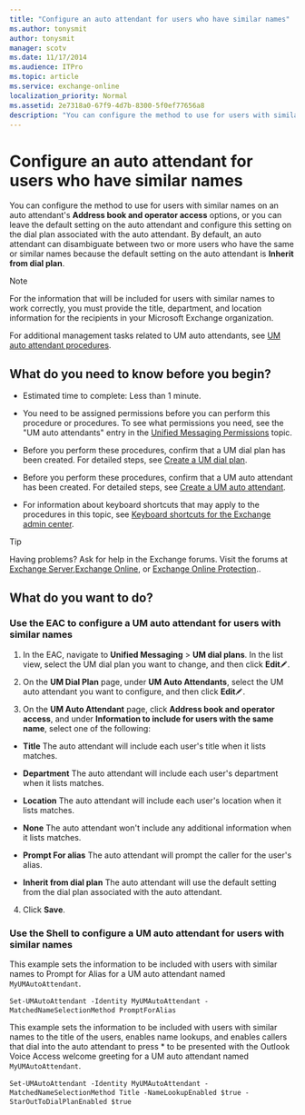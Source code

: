 ```yaml
---
title: "Configure an auto attendant for users who have similar names"
ms.author: tonysmit
author: tonysmit
manager: scotv
ms.date: 11/17/2014
ms.audience: ITPro
ms.topic: article
ms.service: exchange-online
localization_priority: Normal
ms.assetid: 2e7318a0-67f9-4d7b-8300-5f0ef77656a8
description: "You can configure the method to use for users with similar names on an auto attendant's Address book and operator access options, or you can leave the default setting on the auto attendant and configure this setting on the dial plan associated with the auto attendant. By default, an auto attendant can disambiguate between two or more users who have the same or similar names because the default setting on the auto attendant is Inherit from dial plan."
---
```


# Configure an auto attendant for users who have similar names

You can configure the method to use for users with similar names on an auto attendant's **Address book and operator access** options, or you can leave the default setting on the auto attendant and configure this setting on the dial plan associated with the auto attendant. By default, an auto attendant can disambiguate between two or more users who have the same or similar names because the default setting on the auto attendant is **Inherit from dial plan**.
  
> [!NOTE]
> For the information that will be included for users with similar names to work correctly, you must provide the title, department, and location information for the recipients in your Microsoft Exchange organization. 
  
For additional management tasks related to UM auto attendants, see [UM auto attendant procedures](um-auto-attendant-procedures.md).
  
## What do you need to know before you begin?

- Estimated time to complete: Less than 1 minute.
    
- You need to be assigned permissions before you can perform this procedure or procedures. To see what permissions you need, see the "UM auto attendants" entry in the [Unified Messaging Permissions](https://technet.microsoft.com/library/d326c3bc-8f33-434a-bf02-a83cc26a5498.aspx) topic. 
    
- Before you perform these procedures, confirm that a UM dial plan has been created. For detailed steps, see [Create a UM dial plan](../../voice-mail-unified-messaging/connect-voice-mail-system/create-um-dial-plan.md).
    
- Before you perform these procedures, confirm that a UM auto attendant has been created. For detailed steps, see [Create a UM auto attendant](create-a-um-auto-attendant.md).
    
- For information about keyboard shortcuts that may apply to the procedures in this topic, see [Keyboard shortcuts for the Exchange admin center](../../accessibility/keyboard-shortcuts-in-admin-center.md).
    
> [!TIP]
> Having problems? Ask for help in the Exchange forums. Visit the forums at [Exchange Server](https://go.microsoft.com/fwlink/p/?linkId=60612),[Exchange Online](https://go.microsoft.com/fwlink/p/?linkId=267542), or [Exchange Online Protection](https://go.microsoft.com/fwlink/p/?linkId=285351).. 
  
## What do you want to do?

### Use the EAC to configure a UM auto attendant for users with similar names

1. In the EAC, navigate to **Unified Messaging** \> **UM dial plans**. In the list view, select the UM dial plan you want to change, and then click **Edit**![Edit icon](../../media/ITPro_EAC_EditIcon.gif).
    
2. On the **UM Dial Plan** page, under **UM Auto Attendants**, select the UM auto attendant you want to configure, and then click **Edit**![Edit icon](../../media/ITPro_EAC_EditIcon.gif).
    
3. On the **UM Auto Attendant** page, click **Address book and operator access**, and under **Information to include for users with the same name**, select one of the following:
    
  - **Title** The auto attendant will include each user's title when it lists matches. 
    
  - **Department** The auto attendant will include each user's department when it lists matches. 
    
  - **Location** The auto attendant will include each user's location when it lists matches. 
    
  - **None** The auto attendant won't include any additional information when it lists matches. 
    
  - **Prompt For alias** The auto attendant will prompt the caller for the user's alias. 
    
  - **Inherit from dial plan** The auto attendant will use the default setting from the dial plan associated with the auto attendant. 
    
4. Click **Save**.
    
### Use the Shell to configure a UM auto attendant for users with similar names

This example sets the information to be included with users with similar names to Prompt for Alias for a UM auto attendant named  `MyUMAutoAttendant`.
  
```
Set-UMAutoAttendant -Identity MyUMAutoAttendant -MatchedNameSelectionMethod PromptForAlias
```

This example sets the information to be included with users with similar names to the title of the users, enables name lookups, and enables callers that dial into the auto attendant to press \* to be presented with the Outlook Voice Access welcome greeting for a UM auto attendant named  `MyUMAutoAttendant`.
  
```
Set-UMAutoAttendant -Identity MyUMAutoAttendant -MatchedNameSelectionMethod Title -NameLookupEnabled $true -StarOutToDialPlanEnabled $true
```


